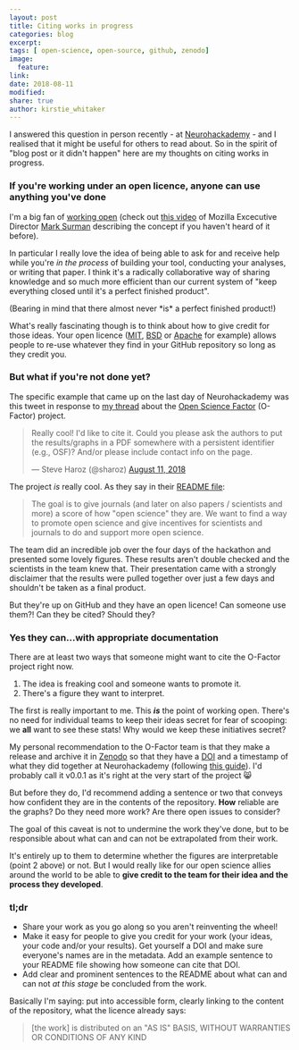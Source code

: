 ```yaml
---
layout: post
title: Citing works in progress
categories: blog
excerpt:
tags: [ open-science, open-source, github, zenodo]
image:
  feature:
link:
date: 2018-08-11
modified:
share: true
author: kirstie_whitaker
---
```


I answered this question in person recently - at [Neurohackademy](neurohackademy.org) - and I realised that it might be useful for others to read about.
So in the spirit of "blog post or it didn't happen" here are my thoughts on citing works in progress.

### If you're working under an open licence, anyone can use anything you've done

I'm a big fan of [working open](https://medium.com/mozilla-open-innovation/being-open-by-design-deec6768706) (check out [this video](https://www.youtube.com/watch?v=quKdaqlR_9w) of Mozilla Excecutive Director [Mark Surman](https://twitter.com/msurman) describing the concept if you haven't heard of it before).

In particular I really love the idea of being able to ask for and receive help while you're *in the process* of building your tool, conducting your analyses, or writing that paper.
I think it's a radically collaborative way of sharing knowledge and so much more efficient than our current system of "keep everything closed until it's a perfect finished product".

(Bearing in mind that there almost never \*is\* a perfect finished product!)

What's really fascinating though is to think about how to give credit for those ideas.
Your open licence ([MIT](https://choosealicense.com/licenses/mit/), [BSD](http://www.linfo.org/bsdlicense.html) or [Apache](https://choosealicense.com/licenses/apache-2.0/) for example) allows people to re-use whatever they find in your GitHub repository so long as they credit you.

### But what if you're not done yet?

The specific example that came up on the last day of Neurohackademy was this tweet in response to [my thread](https://twitter.com/kirstie_j/status/1028066006231482368) about the [Open Science Factor](https://github.com/srcole/o-factor) (O-Factor) project.

<blockquote class="twitter-tweet" data-lang="en"><p lang="en" dir="ltr">Really cool! I&#39;d like to cite it. Could you please ask the authors to put the results/graphs in a PDF somewhere with a persistent identifier (e.g., OSF)? And/or please include contact info on the page.</p>&mdash; Steve Haroz (@sharoz) <a href="https://twitter.com/sharoz/status/1028168505592619008?ref_src=twsrc%5Etfw">August 11, 2018</a></blockquote>
<script async src="https://platform.twitter.com/widgets.js" charset="utf-8"></script>

The project *is* really cool. As they say in their [README file](https://github.com/srcole/o-factor):

> The goal is to give journals (and later on also papers / scientists and more) a score of how "open science" they are. We want to find a way to promote open science and give incentives for scientists and journals to do and support more open science.

The team did an incredible job over the four days of the hackathon and presented some lovely figures. These results aren't double checked and the scientists in the team knew that. Their presentation came with a strongly disclaimer that the results were pulled together over just a few days and shouldn't be taken as a final product.

But they're up on GitHub and they have an open licence! Can someone use them?! Can they be cited? Should they?

### Yes they can...with appropriate documentation

There are at least two ways that someone might want to cite the O-Factor project right now.

1. The idea is freaking cool and someone wants to promote it.
2. There's a figure they want to interpret.

The first is really important to me. This ***is*** the point of working open. There's no need for individual teams to keep their ideas secret for fear of scooping: we **all** want to see these stats! Why would we keep these initiatives secret?

My personal recommendation to the O-Factor team is that they make a release and archive it in [Zenodo](https://zenodo.org) so that they have a [DOI](https://en.wikipedia.org/wiki/Digital_object_identifier) and a timestamp of what they did together at Neurohackademy (following [this guide](https://guides.github.com/activities/citable-code/)). I'd probably call it v0.0.1 as it's right at the very start of the project 😸

But before they do, I'd recommend adding a sentence or two that conveys how confident they are in the contents of the repository. **How** reliable are the graphs? Do they need more work? Are there open issues to consider?

The goal of this caveat is not to undermine the work they've done, but to be responsible about what can and can not be extrapolated from their work.

It's entirely up to them to determine whether the figures are interpretable (point 2 above) or not. But I would really like for our open science allies around the world to be able to **give credit to the team for their idea and the process they developed**.

### tl;dr

* Share your work as you go along so you aren't reinventing the wheel!
* Make it easy for people to give you credit for your work (your ideas, your code and/or your results). Get yourself a DOI and make sure everyone's names are in the metadata. Add an example sentence to your README file showing how someone can cite that DOI.
* Add clear and prominent sentences to the README about what can and can not *at this stage* be concluded from the work.

Basically I'm saying: put into accessible form, clearly linking to the content of the repository, what the licence already says:

> [the work] is distributed on an "AS IS" BASIS,
   WITHOUT WARRANTIES OR CONDITIONS OF ANY KIND
